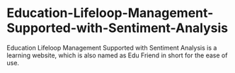 # Education-Lifeloop-Management-Supported-with-Sentiment-Analysis
Education Lifeloop Management Supported with Sentiment Analysis is a learning website, which is also named as Edu Friend in short for the ease of use. 
